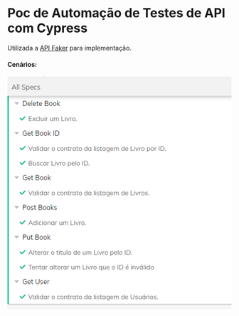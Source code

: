# Poc de Automação de Testes de API com Cypress

Utilizada a [API Faker](https://fakerestapi.azurewebsites.net/index.html "API Faker") para implementação.

#### Cenários:

<center>
  
  ![Logo](https://raw.githubusercontent.com/eduardacf/poc-test-api-cypress/master/img/testes.PNG)

</center>

